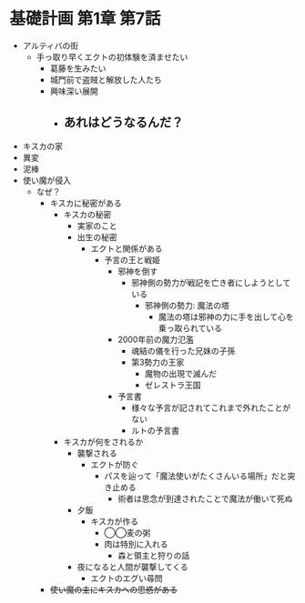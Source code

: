 # 基礎計画 第1章 第7話

- アルティバの街
  - 手っ取り早くエクトの初体験を済ませたい
    - 葛藤を生みたい
    - 城門前で盗賊と解放した人たち
    - 興味深い展開
      - あれはどうなるんだ？
        - 
- キスカの家
- 異変
- 泥棒
- 使い魔が侵入
  - なぜ？
    - キスカに秘密がある
      - キスカの秘密
        - 実家のこと
        - 出生の秘密
          - エクトと関係がある
            - 予言の王と戦姫
              - 邪神を倒す
                - 邪神側の勢力が戦記を亡き者にしようとしている
                  - 邪神側の勢力: 魔法の塔
                    - 魔法の塔は邪神の力に手を出して心を乗っ取られている
              - 2000年前の魔力氾濫
                - 魂結の儀を行った兄妹の子孫
                - 第3勢力の王家
                  - 魔物の出現で滅んだ
                  - ゼレストラ王国
              - 予言書
                - 様々な予言が記されてこれまで外れたことがない
                - ルトの予言書
      - キスカが何をされるか
        - 襲撃される
          - エクトが防ぐ
            - パスを辿って「魔法使いがたくさんいる場所」だと突き止める
              - 術者は思念が到達されたことで魔法が働いて死ぬ
        - 夕飯
          - キスカが作る
            - ◯◯麦の粥
            - 肉は特別に入れる
              - 森と領主と狩りの話
        - 夜になると人間が襲撃してくる
          - エクトのエグい尋問
    - ~~使い魔の主にキスカへの思惑がある~~
